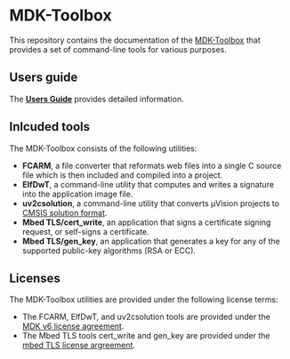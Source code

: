 # MDK-Toolbox

This repository contains the documentation of the [MDK-Toolbox](https://artifacts.tools.arm.com/mdk-toolbox/) that provides
a set of command-line tools for various purposes.

## Users guide

The [**Users Guide**](./docs/README.md) provides detailed information.

## Inlcuded tools

The MDK-Toolbox consists of the following utilities:

- **FCARM**, a file converter that reformats web files into a single C source file which is then included and compiled into a project.
- **ElfDwT**, a command-line utility that computes and writes a signature into the application image file.
- **uv2csolution**, a command-line utility that converts µVision projects to [CMSIS solution format](https://github.com/Open-CMSIS-Pack/cmsis-toolbox/blob/main/docs/YML-Input-Format.md).
- **Mbed TLS/cert_write**, an application that signs a certificate signing request, or self-signs a certificate.
- **Mbed TLS/gen_key**, an application that generates a key for any of the supported public-key algorithms (RSA or ECC).

## Licenses

The MDK-Toolbox utilities are provided under the following license terms:

- The FCARM, ElfDwT, and uv2csolution tools are provided under the
  [MDK v6 license agreement](https://www.keil.arm.com/license-agreement/).
- The Mbed TLS tools cert_write and gen_key are provided under the
  [mbed TLS license argreement](https://github.com/Mbed-TLS/mbedtls/blob/development/LICENSE).
